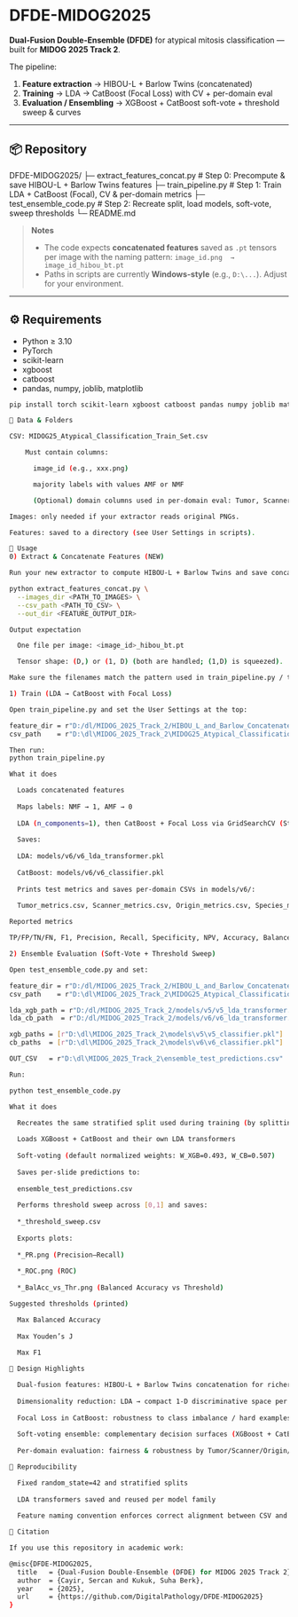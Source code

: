 # DFDE-MIDOG2025

**Dual-Fusion Double-Ensemble (DFDE)** for atypical mitosis classification — built for **MIDOG 2025 Track 2**.

The pipeline:
1) **Feature extraction** → HIBOU-L + Barlow Twins (concatenated)
2) **Training** → LDA → CatBoost (Focal Loss) with CV + per-domain eval
3) **Evaluation / Ensembling** → XGBoost + CatBoost soft-vote + threshold sweep & curves

---

## 📦 Repository

DFDE-MIDOG2025/
├─ extract_features_concat.py # Step 0: Precompute & save HIBOU-L + Barlow Twins features
├─ train_pipeline.py # Step 1: Train LDA + CatBoost (Focal), CV & per-domain metrics
├─ test_ensemble_code.py # Step 2: Recreate split, load models, soft-vote, sweep thresholds
└─ README.md


> **Notes**
> - The code expects **concatenated features** saved as `.pt` tensors per image with the naming pattern:
>   `image_id.png  →  image_id_hibou_bt.pt`
> - Paths in scripts are currently **Windows-style** (e.g., `D:\...`). Adjust for your environment.

---

## ⚙️ Requirements

- Python ≥ 3.10
- PyTorch
- scikit-learn
- xgboost
- catboost
- pandas, numpy, joblib, matplotlib

```bash
pip install torch scikit-learn xgboost catboost pandas numpy joblib matplotlib

🔧 Data & Folders

CSV: MIDOG25_Atypical_Classification_Train_Set.csv

    Must contain columns:

      image_id (e.g., xxx.png)

      majority labels with values AMF or NMF

      (Optional) domain columns used in per-domain eval: Tumor, Scanner, Origin, Species

Images: only needed if your extractor reads original PNGs.

Features: saved to a directory (see User Settings in scripts).

🚀 Usage
0) Extract & Concatenate Features (NEW)

Run your new extractor to compute HIBOU-L + Barlow Twins and save concatenated tensors:

python extract_features_concat.py \
  --images_dir <PATH_TO_IMAGES> \
  --csv_path <PATH_TO_CSV> \
  --out_dir <FEATURE_OUTPUT_DIR>

Output expectation

  One file per image: <image_id>_hibou_bt.pt

  Tensor shape: (D,) or (1, D) (both are handled; (1,D) is squeezed).

Make sure the filenames match the pattern used in train_pipeline.py / test_ensemble_code.py.

1) Train (LDA → CatBoost with Focal Loss)

Open train_pipeline.py and set the User Settings at the top:

feature_dir = r"D:/dl/MIDOG_2025_Track_2/HIBOU_L_and_Barlow_Concatenated_Features/"
csv_path    = r"D:\dl\MIDOG_2025_Track_2\MIDOG25_Atypical_Classification_Train_Set.csv"

Then run:
python train_pipeline.py

What it does

  Loads concatenated features
  
  Maps labels: NMF → 1, AMF → 0
  
  LDA (n_components=1), then CatBoost + Focal Loss via GridSearchCV (StratifiedKFold)
  
  Saves:
  
  LDA: models/v6/v6_lda_transformer.pkl
  
  CatBoost: models/v6/v6_classifier.pkl
  
  Prints test metrics and saves per-domain CSVs in models/v6/:
  
  Tumor_metrics.csv, Scanner_metrics.csv, Origin_metrics.csv, Species_metrics.csv

Reported metrics

TP/FP/TN/FN, F1, Precision, Recall, Specificity, NPV, Accuracy, Balanced Accuracy, AUC, Log Loss

2) Ensemble Evaluation (Soft-Vote + Threshold Sweep)

Open test_ensemble_code.py and set:

feature_dir = r"D:/dl/MIDOG_2025_Track_2/HIBOU_L_and_Barlow_Concatenated_Features/"
csv_path    = r"D:\dl\MIDOG_2025_Track_2\MIDOG25_Atypical_Classification_Train_Set.csv"

lda_xgb_path = r"D:/dl/MIDOG_2025_Track_2/models/v5/v5_lda_transformer.pkl"
lda_cb_path  = r"D:/dl/MIDOG_2025_Track_2/models/v6/v6_lda_transformer.pkl"

xgb_paths = [r"D:\dl\MIDOG_2025_Track_2\models\v5\v5_classifier.pkl"]
cb_paths  = [r"D:\dl\MIDOG_2025_Track_2\models\v6\v6_classifier.pkl"]

OUT_CSV   = r"D:\dl\MIDOG_2025_Track_2\ensemble_test_predictions.csv"

Run:

python test_ensemble_code.py

What it does

  Recreates the same stratified split used during training (by splitting on indices with the same random_state)
  
  Loads XGBoost + CatBoost and their own LDA transformers
  
  Soft-voting (default normalized weights: W_XGB=0.493, W_CB=0.507)
  
  Saves per-slide predictions to:
  
  ensemble_test_predictions.csv
  
  Performs threshold sweep across [0,1] and saves:
  
  *_threshold_sweep.csv
  
  Exports plots:
  
  *_PR.png (Precision–Recall)
  
  *_ROC.png (ROC)
  
  *_BalAcc_vs_Thr.png (Balanced Accuracy vs Threshold)

Suggested thresholds (printed)

  Max Balanced Accuracy
  
  Max Youden’s J
  
  Max F1

🧩 Design Highlights

  Dual-fusion features: HIBOU-L + Barlow Twins concatenation for richer representations
  
  Dimensionality reduction: LDA → compact 1-D discriminative space per model view
  
  Focal Loss in CatBoost: robustness to class imbalance / hard examples
  
  Soft-voting ensemble: complementary decision surfaces (XGBoost + CatBoost)
  
  Per-domain evaluation: fairness & robustness by Tumor/Scanner/Origin/Species

🔁 Reproducibility

  Fixed random_state=42 and stratified splits
  
  LDA transformers saved and reused per model family
  
  Feature naming convention enforces correct alignment between CSV and .pt files

📄 Citation

If you use this repository in academic work:

@misc{DFDE-MIDOG2025,
  title   = {Dual-Fusion Double-Ensemble (DFDE) for MIDOG 2025 Track 2},
  author  = {Cayir, Sercan and Kukuk, Suha Berk},
  year    = {2025},
  url     = {https://github.com/DigitalPathology/DFDE-MIDOG2025}
}

